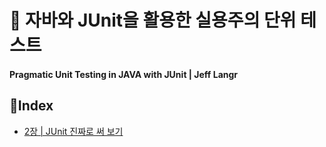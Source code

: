 # 📖 자바와 JUnit을 활용한 실용주의 단위 테스트
#### Pragmatic Unit Testing in JAVA with JUnit | Jeff Langr

## 📝Index

* [2장 | JUnit 진짜로 써 보기](./ch-02/summary.md)
